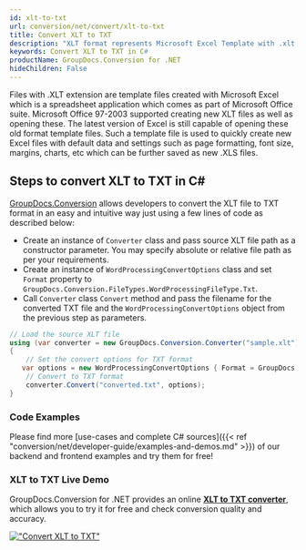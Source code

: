 ```yaml
---
id: xlt-to-txt
url: conversion/net/convert/xlt-to-txt
title: Convert XLT to TXT
description: "XLT format represents Microsoft Excel Template with .xlt extension. Learn how to convert XLT to TXT file programmatically in C# language using GroupDocs.Conversion for .NET library."
keywords: Convert XLT to TXT in C#
productName: GroupDocs.Conversion for .NET
hideChildren: False
---
```


Files with .XLT extension are template files created with Microsoft Excel which is a spreadsheet application which comes as part of Microsoft Office suite. Microsoft Office 97-2003 supported creating new XLT files as well as opening these. The latest version of Excel is still capable of opening these old format template files. Such a template file is used to quickly create new Excel files with default data and settings such as page formatting, font size, margins, charts, etc which can be further saved as new .XLS files.

## Steps to convert XLT to TXT in C#

[GroupDocs.Conversion](https://products.groupdocs.com/conversion/net) allows developers to convert the XLT file to TXT format in an easy and intuitive way just using a few lines of code as described below:

* Create an instance of `Converter` class and pass source XLT file path as a constructor parameter. You may specify absolute or relative file path as per your requirements. 
* Create an instance of `WordProcessingConvertOptions` class and set `Format` property to `GroupDocs.Conversion.FileTypes.WordProcessingFileType.Txt`.
* Call `Converter` class `Convert` method and pass the filename for the converted TXT file and the `WordProcessingConvertOptions` object from the previous step as parameters.

```csharp
// Load the source XLT file
using (var converter = new GroupDocs.Conversion.Converter("sample.xlt"))
{
    // Set the convert options for TXT format
   var options = new WordProcessingConvertOptions { Format = GroupDocs.Conversion.FileTypes.WordProcessingFileType.Txt };
    // Convert to TXT format
    converter.Convert("converted.txt", options);
}
```

### Code Examples

Please find more [use-cases and complete C# sources]({{< ref "conversion/net/developer-guide/examples-and-demos.md" >}}) of our backend and frontend examples and try them for free!

### XLT to TXT Live Demo

GroupDocs.Conversion for .NET provides an online [**XLT to TXT converter**](https://products.groupdocs.app/conversion/xlt-to-txt), which allows you to try it for free and check conversion quality and accuracy.

[!["Convert XLT to TXT"](conversion/net/images/convert-to-txt/convert-xlt-to-txt.png)](https://products.groupdocs.app/conversion/xlt-to-txt)